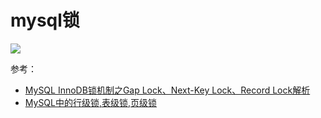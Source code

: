 mysql锁
======

![](images/mysql的锁.png)

参考：
 - [MySQL InnoDB锁机制之Gap Lock、Next-Key Lock、Record Lock解析](http://blog.sina.com.cn/s/blog_a1e9c7910102vnrj.html)
 - [MySQL中的行级锁,表级锁,页级锁](https://www.hollischuang.com/archives/914)